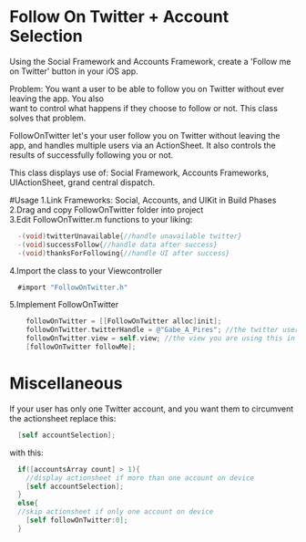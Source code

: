 # Follow On Twitter + Account Selection

Using the Social Framework and Accounts Framework, create a 'Follow me on Twitter' button in your iOS app.<br />

Problem: You want a user to be able to follow you on Twitter without ever leaving the app. You also<br />
want to control what happens if they choose to follow or not. This class solves that problem.<br />

FollowOnTwitter let's your user follow you on Twitter without leaving the app, and handles multiple users via an ActionSheet. It also controls the results of successfully following you or not.<br />

This class displays use of: Social Framework, Accounts Frameworks, UIActionSheet, grand central dispatch.<br />


#Usage
1.Link Frameworks: Social, Accounts, and UIKit in Build Phases<br />
2.Drag and copy FollowOnTwitter folder into project<br />
3.Edit FollowOnTwitter.m functions to your liking: <br />
```objective-c
  -(void)twitterUnavailable{//handle unavailable twitter}
  -(void)successFollow{//handle data after success}
  -(void)thanksForFollowing{//handle UI after success}
```
4.Import the class to your Viewcontroller
```objective-c
  #import "FollowOnTwitter.h"
```
5.Implement FollowOnTwitter
```objective-c
    followOnTwitter = [[FollowOnTwitter alloc]init];
    followOnTwitter.twitterHandle = @"Gabe_A_Pires"; //the twitter user you want user to follow
    followOnTwitter.view = self.view; //the view you are using this in
    [followOnTwitter followMe];
```

# Miscellaneous
If your user has only one Twitter account, and you want them to circumvent the actionsheet replace this:<br />
```objective-c
  [self accountSelection];
```
with this:
```objective-c
  if([accountsArray count] > 1){
    //display actionsheet if more than one account on device
    [self accountSelection];
  }
  else{
  //skip actionsheet if only one account on device
    [self followOnTwitter:0];
  }
```
